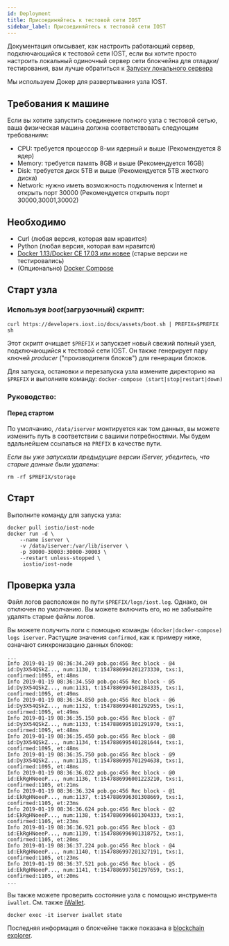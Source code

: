```yaml
---
id: Deployment
title: Присоединяйтесь к тестовой сети IOST
sidebar_label: Присоединяйтесь к тестовой сети IOST
---
```


Документация описывает, как настроить работающий сервер, подключающийся к тестовой сети IOST, если вы хотите просто настроить локальный одиночный сервер сети блокчейна для отладки/тестирования, вам лучше обратиться к [Запуску локального сервера](4-running-iost-node/LocalServer.md)   

Мы используем Докер для развертывания узла IOST.

## Требования к машине

Если вы хотите запустить соединение полного узла с тестовой сетью, ваша физическая машина должна соответствовать следующим требованиям:

- CPU: требуется процессор 8-ми ядерный и выше (Рекомендуется 8 ядер)
- Memory: требуется память 8GB и выше (Рекомендуется 16GB)
- Disk: требуется диск 5TB и выше (Рекомендуется 5TB жесткого диска)
- Network: нужно иметь возможность подключения к Internet и открыть порт 30000 (Рекомендуется открыть порт 30000,30001,30002)

## Необходимо

- Curl (любая версия, которая вам нравится)
- Python (любая версия, которая вам нравится)
- [Docker 1.13/Docker CE 17.03 или новее](https://docs.docker.com/install) (старые версии не тестировались)
- (Опционально) [Docker Compose](https://docs.docker.com/compose/install)

## Старт узла

### Используя *boot*(загрузочный) скрипт:

```
curl https://developers.iost.io/docs/assets/boot.sh | PREFIX=$PREFIX sh
```

Этот скрипт очищает `$PREFIX` и запускает новый свежий полный узел, подключающийся к тестовой сети IOST.
Он также генерирует пару ключей *producer* ("производителя блоков") для генерации блоков.

Для запуска, остановки и перезапуска узла измените директорию на `$PREFIX` и выполните команду: `docker-compose (start|stop|restart|down)`

### Руководство:
#### Перед стартом

По умолчанию, `/data/iserver` монтируется как том данных, вы можете изменить путь в соответствии с вашими потребностями.
Мы будем вдальнейшем ссылаться на `PREFIX` в качестве пути.

*Если вы уже запускали предыдущие версии iServer, убедитесь, что старые данные были удалены:*

```
rm -rf $PREFIX/storage
```

## Старт
Выполните команду для запуска узла:

```
docker pull iostio/iost-node
docker run -d \
    --name iserver \
    -v /data/iserver:/var/lib/iserver \
    -p 30000-30003:30000-30003 \
    --restart unless-stopped \
     iostio/iost-node
```

## Проверка узла

Файл логов расположен по пути `$PREFIX/logs/iost.log`. Однако, он отключен по умолчанию.
Вы можете включить его, но не забывайте удалять старые файлы логов.

Вы можете получить логи с помощью команды `(docker|docker-compose) logs iserver`.
Растущие значения `confirmed`, как к примеру ниже, означают синхронизацию данных блоков:

```
...
Info 2019-01-19 08:36:34.249 pob.go:456 Rec block - @4 id:Dy3X54QSkZ..., num:1130, t:1547886994201273330, txs:1, confirmed:1095, et:48ms
Info 2019-01-19 08:36:34.550 pob.go:456 Rec block - @5 id:Dy3X54QSkZ..., num:1131, t:1547886994501284335, txs:1, confirmed:1095, et:49ms
Info 2019-01-19 08:36:34.850 pob.go:456 Rec block - @6 id:Dy3X54QSkZ..., num:1132, t:1547886994801292955, txs:1, confirmed:1095, et:49ms
Info 2019-01-19 08:36:35.150 pob.go:456 Rec block - @7 id:Dy3X54QSkZ..., num:1133, t:1547886995101291970, txs:1, confirmed:1095, et:48ms
Info 2019-01-19 08:36:35.450 pob.go:456 Rec block - @8 id:Dy3X54QSkZ..., num:1134, t:1547886995401281644, txs:1, confirmed:1095, et:48ms
Info 2019-01-19 08:36:35.750 pob.go:456 Rec block - @9 id:Dy3X54QSkZ..., num:1135, t:1547886995701294638, txs:1, confirmed:1095, et:48ms
Info 2019-01-19 08:36:36.022 pob.go:456 Rec block - @0 id:EkRgHNoeeP..., num:1136, t:1547886996001223210, txs:1, confirmed:1105, et:21ms
Info 2019-01-19 08:36:36.324 pob.go:456 Rec block - @1 id:EkRgHNoeeP..., num:1137, t:1547886996301308669, txs:1, confirmed:1105, et:23ms
Info 2019-01-19 08:36:36.624 pob.go:456 Rec block - @2 id:EkRgHNoeeP..., num:1138, t:1547886996601304333, txs:1, confirmed:1105, et:23ms
Info 2019-01-19 08:36:36.921 pob.go:456 Rec block - @3 id:EkRgHNoeeP..., num:1139, t:1547886996901318752, txs:1, confirmed:1105, et:20ms
Info 2019-01-19 08:36:37.224 pob.go:456 Rec block - @4 id:EkRgHNoeeP..., num:1140, t:1547886997201327191, txs:1, confirmed:1105, et:23ms
Info 2019-01-19 08:36:37.521 pob.go:456 Rec block - @5 id:EkRgHNoeeP..., num:1141, t:1547886997501297659, txs:1, confirmed:1105, et:20ms
...
```

Вы также можете проверить состояние узла с помощью инструмента `iwallet`.
См. также [iWallet](4-running-iost-node/iWallet.md).

```
docker exec -it iserver iwallet state
```

Последняя информация о блокчейне также показана в [blockchain explorer](https://explorer.iost.io).
